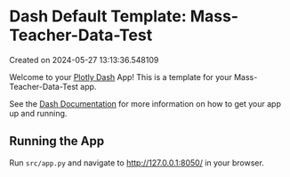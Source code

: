 # Dash Default Template: Mass-Teacher-Data-Test

Created on 2024-05-27 13:13:36.548109

Welcome to your [Plotly Dash](https://plotly.com/dash/) App! This is a template for your Mass-Teacher-Data-Test app.

See the [Dash Documentation](https://dash.plotly.com/introduction) for more information on how to get your app up and running.

## Running the App

Run `src/app.py` and navigate to http://127.0.0.1:8050/ in your browser.